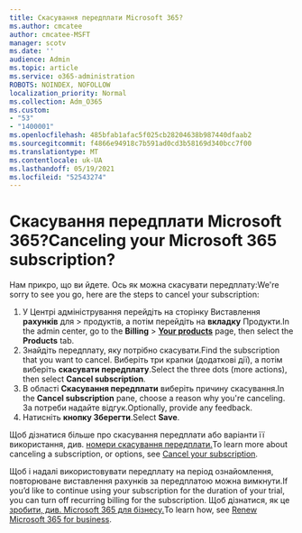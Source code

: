 ```yaml
---
title: Скасування передплати Microsoft 365?
ms.author: cmcatee
author: cmcatee-MSFT
manager: scotv
ms.date: ''
audience: Admin
ms.topic: article
ms.service: o365-administration
ROBOTS: NOINDEX, NOFOLLOW
localization_priority: Normal
ms.collection: Adm_O365
ms.custom:
- "53"
- "1400001"
ms.openlocfilehash: 485bfab1afac5f025cb28204638b987440dfaab2
ms.sourcegitcommit: f4866e94918c7b591ad0cd3b58169d340bcc7f00
ms.translationtype: MT
ms.contentlocale: uk-UA
ms.lasthandoff: 05/19/2021
ms.locfileid: "52543274"
---
```

# <a name="canceling-your-microsoft-365-subscription"></a><span data-ttu-id="33534-102">Скасування передплати Microsoft 365?</span><span class="sxs-lookup"><span data-stu-id="33534-102">Canceling your Microsoft 365 subscription?</span></span>

<span data-ttu-id="33534-103">Нам прикро, що ви йдете. Ось як можна скасувати передплату:</span><span class="sxs-lookup"><span data-stu-id="33534-103">We're sorry to see you go, here are the steps to cancel your subscription:</span></span>

1. <span data-ttu-id="33534-104">У Центрі адміністрування перейдіть на сторінку Виставлення **рахунків** для  >  **[](https://go.microsoft.com/fwlink/p/?linkid=842054)** продуктів, а потім перейдіть на **вкладку** Продукти.</span><span class="sxs-lookup"><span data-stu-id="33534-104">In the admin center, go to the **Billing** > **[Your products](https://go.microsoft.com/fwlink/p/?linkid=842054)** page, then select the **Products** tab.</span></span>
2. <span data-ttu-id="33534-105">Знайдіть передплату, яку потрібно скасувати.</span><span class="sxs-lookup"><span data-stu-id="33534-105">Find the subscription that you want to cancel.</span></span> <span data-ttu-id="33534-106">Виберіть три крапки (додаткові дії), а потім виберіть **скасувати передплату**.</span><span class="sxs-lookup"><span data-stu-id="33534-106">Select the three dots (more actions), then select **Cancel subscription**.</span></span>
3. <span data-ttu-id="33534-107">В області **Скасування передплати** виберіть причину скасування.</span><span class="sxs-lookup"><span data-stu-id="33534-107">In the **Cancel subscription** pane, choose a reason why you're canceling.</span></span> <span data-ttu-id="33534-108">За потреби надайте відгук.</span><span class="sxs-lookup"><span data-stu-id="33534-108">Optionally, provide any feedback.</span></span>
4. <span data-ttu-id="33534-109">Натисніть **кнопку Зберегти**.</span><span class="sxs-lookup"><span data-stu-id="33534-109">Select **Save**.</span></span>

<span data-ttu-id="33534-110">Щоб дізнатися більше про скасування передплати або варіанти її використання, див. [номери скасування передплати.](/microsoft-365/commerce/subscriptions/cancel-your-subscription)</span><span class="sxs-lookup"><span data-stu-id="33534-110">To learn more about canceling a subscription, or options, see [Cancel your subscription](/microsoft-365/commerce/subscriptions/cancel-your-subscription).</span></span>

<span data-ttu-id="33534-111">Щоб і надалі використовувати передплату на період ознайомлення, повторюване виставлення рахунків за передплатою можна вимкнути.</span><span class="sxs-lookup"><span data-stu-id="33534-111">If you’d like to continue using your subscription for the duration of your trial, you can turn off recurring billing for the subscription.</span></span> <span data-ttu-id="33534-112">Щоб дізнатися, як це [зробити, див. Microsoft 365 для бізнесу.](/microsoft-365/commerce/subscriptions/renew-your-subscription)</span><span class="sxs-lookup"><span data-stu-id="33534-112">To learn how, see [Renew Microsoft 365 for business](/microsoft-365/commerce/subscriptions/renew-your-subscription).</span></span>